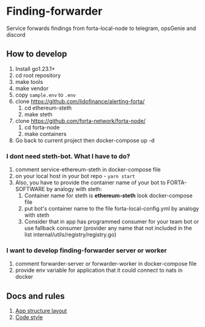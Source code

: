 # Finding-forwarder
Service forwards findings from forta-local-node to telegram, opsGenie and discord

 ## How to develop
 1. Install go1.23.1+
 2. cd root repository
 3. make tools
 4. make vendor
 5. copy `sample.env` to `.env`
 6. clone https://github.com/lidofinance/alerting-forta/
    1. cd ethereum-steth
    2. make steth
 7. clone https://github.com/forta-network/forta-node/
    1. cd forta-node
    2. make containers
 8. Go back to current project then docker-compose up -d

### I dont need steth-bot. What I have to do?
1. comment service-ethereum-steth in docker-compose file
2. on your local host in your bot repo - ```yarn start```
3. Also, you have to provide the container name of your bot to FORTA-SOFTWARE by analogy with steth:
   1. Container name for steth is **ethereum-steth** look docker-compose file
   2. put bot's container name to the file forta-local-config.yml by analogy with steth
   3. Consider that in app has programmed consumer for your team bot or use fallback consumer
      (provider any name that not included in the list internal/utils/registry/registry.go)

### I want to develop finding-forwarder server or worker
1. comment forwarder-server or forwarder-worker in docker-compose file
2. provide env variable for application that it could connect to nats in docker

## Docs and rules
1. [App structure layout](./docs/structure.md)
2. [Code style](./docs/code_style.md)